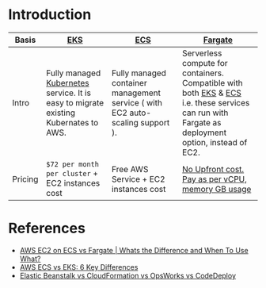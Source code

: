 
# Introduction

| Basis  | [EKS](AmazonEKS.md)                                                                                                     | [ECS](AmazonECS.md)                                                                 | [Fargate](../ComputeServices/AWSFargate.md)                                                                                                                                                |
|--------|-------------------------------------------------------------------------------------------------------------------|-------------------------------------------------------------------------------|----------------------------------------------------------------------------------------------------------------------------------------------------------------------|
| Intro  | Fully managed [Kubernetes](../../DevOps/Kubernates.md) service. It is easy to migrate existing Kubernates to AWS. | Fully managed container management service ( with EC2 auto-scaling support ). | Serverless compute for containers. Compatible with both [EKS](AmazonEKS.md) & [ECS](AmazonECS.md) i.e. these services can run with Fargate as deployment option, instead of EC2. |
| Pricing | `$72 per month per cluster` + EC2 instances cost                                                                  | Free AWS Service + EC2 instances cost                                                           | [No Upfront cost. Pay as per vCPU, memory GB usage](https://aws.amazon.com/fargate/pricing/)                                                                         

# References
- [AWS EC2 on ECS vs Fargate | Whats the Difference and When To Use What?](https://www.youtube.com/watch?v=DVrGXjjkpig)
- [AWS ECS vs EKS: 6 Key Differences](https://cloud.netapp.com/blog/aws-cvo-blg-aws-ecs-vs-eks-6-key-differences)
- [Elastic Beanstalk vs CloudFormation vs OpsWorks vs CodeDeploy](https://tutorialsdojo.com/elastic-beanstalk-vs-cloudformation-vs-opsworks-vs-codedeploy/)